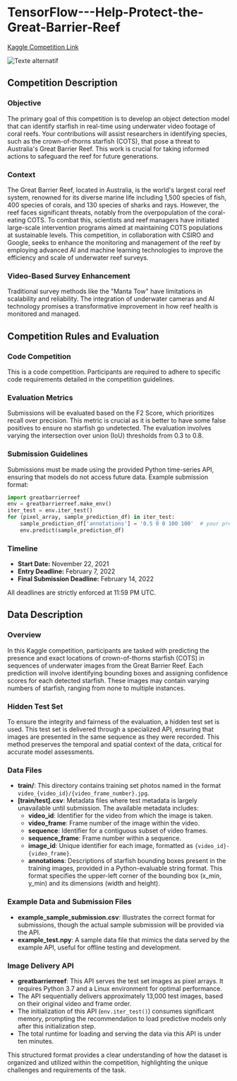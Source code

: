 # TensorFlow---Help-Protect-the-Great-Barrier-Reef

[Kaggle Competition Link](https://www.kaggle.com/competitions/tensorflow-great-barrier-reef)

![Texte alternatif](https://blogger.googleusercontent.com/img/a/AVvXsEj6-rQw5r22Bt47BUTtW5bn_dcWT7zMeADwtvsAHS3kBt6w8eWTmCM649ZcJcvosIMup6flKFIaI8p4M9ZzH1yXpEaMRjvwwfVZ_hMqgXCxtwNzEK25vTa-J2ly20by3M1zx7rTymo-tBI6Fq-mj1SJfCOXsOz0Ou1Esi4h2omvQSW98AjsONsVS-EA)

## Competition Description

### Objective

The primary goal of this competition is to develop an object detection model that can identify starfish in real-time using underwater video footage of coral reefs. Your contributions will assist researchers in identifying species, such as the crown-of-thorns starfish (COTS), that pose a threat to Australia's Great Barrier Reef. This work is crucial for taking informed actions to safeguard the reef for future generations.

### Context

The Great Barrier Reef, located in Australia, is the world's largest coral reef system, renowned for its diverse marine life including 1,500 species of fish, 400 species of corals, and 130 species of sharks and rays. However, the reef faces significant threats, notably from the overpopulation of the coral-eating COTS. To combat this, scientists and reef managers have initiated large-scale intervention programs aimed at maintaining COTS populations at sustainable levels. This competition, in collaboration with CSIRO and Google, seeks to enhance the monitoring and management of the reef by employing advanced AI and machine learning technologies to improve the efficiency and scale of underwater reef surveys.

### Video-Based Survey Enhancement

Traditional survey methods like the "Manta Tow" have limitations in scalability and reliability. The integration of underwater cameras and AI technology promises a transformative improvement in how reef health is monitored and managed.

## Competition Rules and Evaluation

### Code Competition

This is a code competition. Participants are required to adhere to specific code requirements detailed in the competition guidelines.

### Evaluation Metrics

Submissions will be evaluated based on the F2 Score, which prioritizes recall over precision. This metric is crucial as it is better to have some false positives to ensure no starfish go undetected. The evaluation involves varying the intersection over union (IoU) thresholds from 0.3 to 0.8.

### Submission Guidelines

Submissions must be made using the provided Python time-series API, ensuring that models do not access future data. Example submission format:

```python
import greatbarrierreef
env = greatbarrierreef.make_env()
iter_test = env.iter_test()
for (pixel_array, sample_prediction_df) in iter_test:
    sample_prediction_df['annotations'] = '0.5 0 0 100 100'  # your predictions
    env.predict(sample_prediction_df)
```

### Timeline

- **Start Date:** November 22, 2021
- **Entry Deadline:** February 7, 2022
- **Final Submission Deadline:** February 14, 2022

All deadlines are strictly enforced at 11:59 PM UTC.

## Data Description

### Overview

In this Kaggle competition, participants are tasked with predicting the presence and exact locations of crown-of-thorns starfish (COTS) in sequences of underwater images from the Great Barrier Reef. Each prediction will involve identifying bounding boxes and assigning confidence scores for each detected starfish. These images may contain varying numbers of starfish, ranging from none to multiple instances.

### Hidden Test Set

To ensure the integrity and fairness of the evaluation, a hidden test set is used. This test set is delivered through a specialized API, ensuring that images are presented in the same sequence as they were recorded. This method preserves the temporal and spatial context of the data, critical for accurate model assessments.

### Data Files

- **train/**: This directory contains training set photos named in the format `video_{video_id}/{video_frame_number}.jpg`.
- **[train/test].csv**: Metadata files where test metadata is largely unavailable until submission. The available metadata includes:
  - **video_id**: Identifier for the video from which the image is taken.
  - **video_frame**: Frame number of the image within the video.
  - **sequence**: Identifier for a contiguous subset of video frames.
  - **sequence_frame**: Frame number within a sequence.
  - **image_id**: Unique identifier for each image, formatted as `{video_id}-{video_frame}`.
  - **annotations**: Descriptions of starfish bounding boxes present in the training images, provided in a Python-evaluable string format. This format specifies the upper-left corner of the bounding box (x_min, y_min) and its dimensions (width and height).

### Example Data and Submission Files

- **example_sample_submission.csv**: Illustrates the correct format for submissions, though the actual sample submission will be provided via the API.
- **example_test.npy**: A sample data file that mimics the data served by the example API, useful for offline testing and development.

### Image Delivery API

- **greatbarrierreef**: This API serves the test set images as pixel arrays. It requires Python 3.7 and a Linux environment for optimal performance.
- The API sequentially delivers approximately 13,000 test images, based on their original video and frame order.
- The initialization of this API (`env.iter_test()`) consumes significant memory, prompting the recommendation to load predictive models only after this initialization step.
- The total runtime for loading and serving the data via this API is under ten minutes.

This structured format provides a clear understanding of how the dataset is organized and utilized within the competition, highlighting the unique challenges and requirements of the task.


